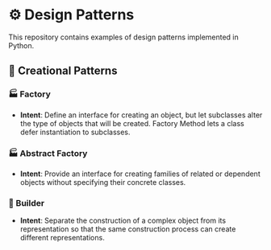 # ⚙️ Design Patterns

This repository contains examples of design patterns implemented in Python.

## 🔨 Creational Patterns

### 🏭 Factory

- **Intent**: Define an interface for creating an object, but let subclasses alter the
  type of objects that will be created. Factory Method lets a class defer instantiation
  to subclasses.

### 🏭 Abstract Factory

- **Intent**: Provide an interface for creating families of related or dependent objects
  without specifying their concrete classes.

### 🤖 Builder

- **Intent**: Separate the construction of a complex object from its representation so
  that
  the same construction process can create different representations.
